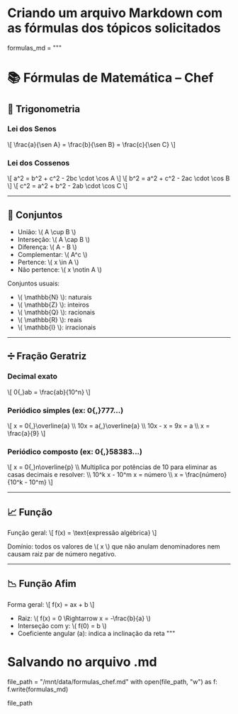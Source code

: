 # Criando um arquivo Markdown com as fórmulas dos tópicos solicitados

formulas_md = """

# 📚 Fórmulas de Matemática – Chef

## 🔺 Trigonometria

### Lei dos Senos

\\[
\\frac{a}{\\sen A} = \\frac{b}{\\sen B} = \\frac{c}{\\sen C}
\\]

### Lei dos Cossenos

\\[
a^2 = b^2 + c^2 - 2bc \\cdot \\cos A
\\]
\\[
b^2 = a^2 + c^2 - 2ac \\cdot \\cos B
\\]
\\[
c^2 = a^2 + b^2 - 2ab \\cdot \\cos C
\\]

---

## 🧮 Conjuntos

- União: \\( A \\cup B \\)
- Interseção: \\( A \\cap B \\)
- Diferença: \\( A - B \\)
- Complementar: \\( A^c \\)
- Pertence: \\( x \\in A \\)
- Não pertence: \\( x \\notin A \\)

Conjuntos usuais:

- \\( \\mathbb{N} \\): naturais
- \\( \\mathbb{Z} \\): inteiros
- \\( \\mathbb{Q} \\): racionais
- \\( \\mathbb{R} \\): reais
- \\( \\mathbb{I} \\): irracionais

---

## ➗ Fração Geratriz

### Decimal exato

\\[
0{,}ab = \\frac{ab}{10^n}
\\]

### Periódico simples (ex: 0{,}777...)

\\[
x = 0{,}\\overline{a} \\\\
10x = a{,}\\overline{a} \\\\
10x - x = 9x = a \\\\
x = \\frac{a}{9}
\\]

### Periódico composto (ex: 0{,}58383...)

\\[
x = 0{,}n\\overline{p} \\\\
Multiplica por potências de 10 para eliminar as casas decimais e resolver: \\\\
10^k x - 10^m x = número \\\\
x = \\frac{número}{10^k - 10^m}
\\]

---

## 📈 Função

Função geral:
\\[
f(x) = \\text{expressão algébrica}
\\]

Domínio: todos os valores de \\( x \\) que não anulam denominadores nem causam raiz par de número negativo.

---

## 📉 Função Afim

Forma geral:
\\[
f(x) = ax + b
\\]

- Raiz: \\( f(x) = 0 \\Rightarrow x = -\\frac{b}{a} \\)
- Interseção com y: \\( f(0) = b \\)
- Coeficiente angular (a): indica a inclinação da reta
  """

# Salvando no arquivo .md

file_path = "/mnt/data/formulas_chef.md"
with open(file_path, "w") as f:
f.write(formulas_md)

file_path
